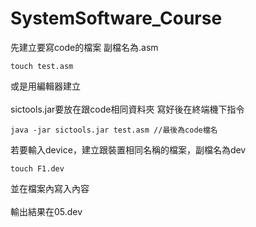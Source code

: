 # SystemSoftware_Course
先建立要寫code的檔案
副檔名為.asm
```
touch test.asm
```
或是用編輯器建立
<br>
<br>
sictools.jar要放在跟code相同資料夾
寫好後在終端機下指令
```
java -jar sictools.jar test.asm //最後為code檔名
```

若要輸入device，建立跟裝置相同名稱的檔案，副檔名為dev
```
touch F1.dev
```
並在檔案內寫入內容
<br>
<br>
輸出結果在05.dev
